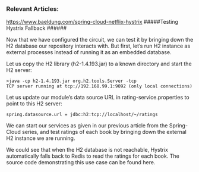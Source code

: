 ### Relevant Articles:
https://www.baeldung.com/spring-cloud-netflix-hystrix
#####Testing Hystrix Fallback ######

Now that we have configured the circuit, we can test it by bringing down the H2 database our repository interacts with. But first, let’s run H2 instance as external processes instead of running it as an embedded database.

Let us copy the H2 library (h2-1.4.193.jar) to a known directory and start the H2 server:
```
>java -cp h2-1.4.193.jar org.h2.tools.Server -tcp
TCP server running at tcp://192.168.99.1:9092 (only local connections)
```

Let us update our module’s data source URL in rating-service.properties to point to this H2 server:
```	
spring.datasource.url = jdbc:h2:tcp://localhost/~/ratings
```

We can start our services as given in our previous article from the Spring-Cloud series, and test ratings of each book by bringing down the external H2 instance we are running.

We could see that when the H2 database is not reachable, Hystrix automatically falls back to Redis to read the ratings for each book. The source code demonstrating this use case can be found here.



